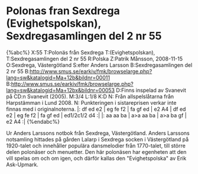 # Polonas fran Sexdrega (Evighetspolskan), Sexdregasamlingen del 2 nr 55

{%abc%}
X:55
T:Polonäs från Sexdrega
T:(Evighetspolskan),
T:Sexdregasamlingen del 2 nr 55
R:Polska
Z:Patrik Månsson, 2008-11-15
O:Sexdrega, Västergötland
S:efter Anders Larsson
B:Sexdregasamlingen del 2 nr 55
B:http://www.smus.se/earkiv/fmk/browselarge.php?lang=sw&katalogid=Ma+12b&bildnr=00011
B:http://www.smus.se/earkiv/fmk/browselarge.php?lang=sw&katalogid=Ma+12bx&bildnr=00053
D:Finns inspelad av Svanevit på CD:n Svanevit (2005).
M:3/4
L:1/8
K:D
N: Från allspelslåtarna från Harpstämman i Lund 2008.
N: Punkteringen i sistareprisen verkar inte finnas med i originalnoterna.
|: df ed e2 | eg fe f2 | fa gf ed | e2 A4 |
df ed e2 | eg fe f2 | fa gf ed | ed1/2c1/2 d4 :|
|: aa aa ba | a>a aa ba | a>a ba gf | e2 A4 :|
{%endabc%}

Ur Anders Larssons notbok från Sexdrega, Västergötland. Anders Larssons notsamling hittades på gården Lalarp i Sexdrega socken i Västergötland på 1920-talet och innehåller populära dansmelodier från 1770-talet, till större delen polonäser och menuetter. Den här polonäsen har egenheten att den vill spelas om och om igen, och därför kallas den "Evighetspolska" av Erik Ask-Upmark.






